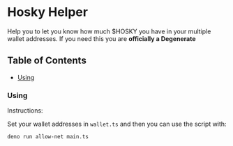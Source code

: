 # Hosky Helper

Help you to let you know how much $HOSKY you have in your multiple wallet addresses.
If you need this you are **officially a Degenerate**

## Table of Contents

- [Using](#using)

### Using

Instructions:

Set your wallet addresses in `wallet.ts` and then you can use the script with:

```
deno run allow-net main.ts
```
